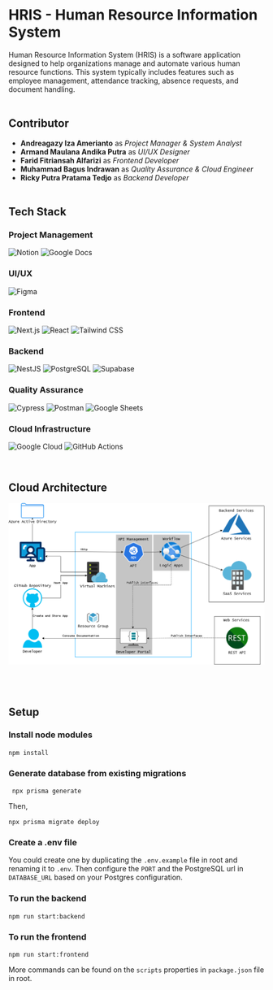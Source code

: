 # HRIS - Human Resource Information System

Human Resource Information System (HRIS) is a software application designed to help organizations manage and automate various human resource functions. This system typically includes features such as employee management, attendance tracking, absence requests, and document handling.
</br></br>
## Contributor
- **Andreagazy Iza Amerianto** as *Project Manager & System Analyst*
- **Armand Maulana Andika Putra** as *UI/UX Designer*
- **Farid Fitriansah Alfarizi** as *Frontend Developer*
- **Muhammad Bagus Indrawan** as *Quality Assurance & Cloud Engineer*
- **Ricky Putra Pratama Tedjo** as *Backend Developer*
</br></br>
## Tech Stack

### Project Management
![Notion](https://img.shields.io/badge/Notion-000000?logo=notion&logoColor=white&style=for-the-badge)
![Google Docs](https://img.shields.io/badge/Google_Docs-4285F4?logo=google-docs&logoColor=white&style=for-the-badge)
### UI/UX
![Figma](https://img.shields.io/badge/Figma-F24E1E?logo=figma&logoColor=white&style=for-the-badge)
### Frontend
![Next.js](https://img.shields.io/badge/Next.js-000000?logo=next.js&logoColor=white&style=for-the-badge)
![React](https://img.shields.io/badge/React-20232A?logo=react&logoColor=61DAFB&style=for-the-badge)
![Tailwind CSS](https://img.shields.io/badge/Tailwind_CSS-06B6D4?logo=tailwindcss&logoColor=white&style=for-the-badge)
### Backend
![NestJS](https://img.shields.io/badge/NestJS-E0234E?logo=nestjs&logoColor=white&style=for-the-badge)
![PostgreSQL](https://img.shields.io/badge/PostgreSQL-4169E1?logo=postgresql&logoColor=white&style=for-the-badge)
![Supabase](https://img.shields.io/badge/Supabase-000000?logo=supabase&logoColor=3ECF8E&style=for-the-badge)
### Quality Assurance
![Cypress](https://img.shields.io/badge/Cypress-17202C?logo=cypress&logoColor=white&style=for-the-badge)
![Postman](https://img.shields.io/badge/Postman-FF6C37?logo=postman&logoColor=white&style=for-the-badge)
![Google Sheets](https://img.shields.io/badge/Google_Sheets-34A853?logo=google-sheets&logoColor=white&style=for-the-badge)
### Cloud Infrastructure
![Google Cloud](https://img.shields.io/badge/Google_Cloud-4285F4?logo=google-cloud&logoColor=white&style=for-the-badge)
![GitHub Actions](https://img.shields.io/badge/GitHub_Actions-20232A?logo=github-actions&logoColor=white&style=for-the-badge)

</br>

## Cloud Architecture

![alt text](clouddiagram.png)

</br></br>
## Setup

### Install node modules

```
npm install
```

### Generate database from existing migrations

```
 npx prisma generate
```

Then,

```
npx prisma migrate deploy
```

### Create a .env file

You could create one by duplicating the `.env.example` file in root and renaming it to `.env`. Then configure the `PORT` and the PostgreSQL url in `DATABASE_URL` based on your Postgres configuration.

### To run the backend

```
npm run start:backend
```

### To run the frontend

```
npm run start:frontend
```

More commands can be found on the `scripts` properties in `package.json` file in root.
